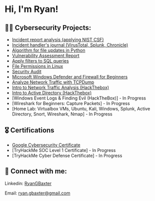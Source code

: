<h1>Hi, I'm Ryan! </h1>

<h2>👨‍💻 Cybersecurity Projects:</h2>

  - [Incident report analysis (applying NIST CSF)](https://docs.google.com/document/d/e/2PACX-1vTTlBDEakdYBXEYCEXbQDMCPrHxXbID13o6ciMh5m2DPKPFkKE_8l7nKsQiostfMXnuYLmqh8SuFbfM/pub)
  - [Incident handler's journal (VirusTotal, Splunk, Chronicle)](https://docs.google.com/document/d/e/2PACX-1vS0V-J4FGIcbddOkU9QMSJjs47sqs1Yzfz5wW8-Loi1MlRYpfOpGoBmQ396DE3gnQk3uJTGOfsH_4q_/pub)
  - [Algorithm for file updates in Python](https://docs.google.com/document/d/e/2PACX-1vRUdqjeaubhyGnMX4jUdRKu2_zjW8JX5YWQmBBv06L4KVKqfwvBSJrkIwNilKaluMzIXRcygD_VndWQ/pub)
  - [Vulnerability Assessment Report](https://docs.google.com/document/d/e/2PACX-1vR9LfjWIrxb2iqS9KHLZvycPq0-vLUDl2ga_CXXFILcmsTtVpfv8Mr4nHdKJqVFbFxXlz0tB6Aemaq6/pub)
  - [Apply filters to SQL queries](https://docs.google.com/document/d/e/2PACX-1vSkGwG2Kaqx_XSyXxohDO0CGaTeCL4_H4jo1DJs2HtEnqH9rn39VprGagAnURDUxL1Zi10kxBBX3ue0/pub)
  - [File Permissions in Linux](https://docs.google.com/document/d/e/2PACX-1vQmVGesyCeeNTv6set34_fJbjDy_i9XNxBEl_GwSMjJzM4cG7-uLF70i2KFTtXd_zhIZ-9xv1S_v6EZ/pub)
  - [Security Audit](https://docs.google.com/document/d/e/2PACX-1vQ4kay5HSBtFUmr5LllEkYXvUNm4lqIv82a_vWHAZzwEe-qhMxxPVOKjCychIYPr1M_MipRNWgO8TAt/pub)
  - [Microsoft Windows Defender and Firewall for Beginners](https://www.coursera.org/account/accomplishments/certificate/JXBSDN8QRREU)
  - [Analyze Network Traffic with TCPDump](https://www.coursera.org/account/accomplishments/certificate/48LQJZC42RJ5)
  - [Intro to Network Traffic Analysis (HackThebox)](https://academy.hackthebox.com/achievement/930773/81)
  - [Intro to Active Directory (HackThebox)](https://academy.hackthebox.com/achievement/930773/74)
  - [Windows Event Logs & Finding Evil (HackTheBox)] - In Progress
  - [Wireshark for Beginners: Capture Packets] - In Progress
  - [Home Lab: Virtualbox VMs, Ubuntu, Kali, Windows, Splunk, Active Directory, Snort, Wireshark, Nmap] - In Progress
<h2>🎖️ Certifications</h2>

- [Google Cybersecurity Certificate](https://coursera.org/share/34ecfdca3cf27dd481f15361351348fd)
- [TryHackMe SOC Level 1 Certificate] - In Progress
- [TryHackMe Cyber Defense Certificate] - In Progress

<h2> 🤳 Connect with me:</h2>

Linkedin: [RyanGBaxter](https://www.linkedin.com/in/ryangbaxter)

Email: ryan.gbaxter@gmail.com

<!--
**joshmadakor1/joshmadakor1** is a ✨ _special_ ✨ repository because its `README.md` (this file) appears on your GitHub profile.

Here are some ideas to get you started:

- 🔭 I’m currently working on ...
- 🌱 I’m currently learning ...
- 👯 I’m looking to collaborate on ...
- 🤔 I’m looking for help with ...
- 💬 Ask me about ...
- 📫 How to reach me: ...
- 😄 Pronouns: ...
- ⚡ Fun fact: ...
-->

